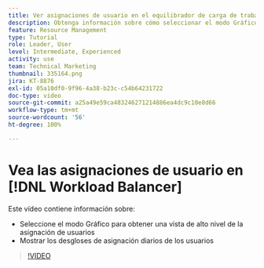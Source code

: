 ```yaml
---
title: Ver asignaciones de usuario en el equilibrador de carga de trabajo
description: Obtenga información sobre cómo seleccionar el modo Gráfico para obtener una vista de alto nivel de la asignación de usuarios y mostrar los desgloses de asignación diaria de los usuarios.
feature: Resource Management
type: Tutorial
role: Leader, User
level: Intermediate, Experienced
activity: use
team: Technical Marketing
thumbnail: 335164.png
jira: KT-8876
exl-id: 05a10df0-9f96-4a38-b23c-c54b64231722
doc-type: video
source-git-commit: a25a49e59ca483246271214886ea4dc9c10e8d66
workflow-type: tm+mt
source-wordcount: '56'
ht-degree: 100%

---
```


# Vea las asignaciones de usuario en [!DNL Workload Balancer]

Este vídeo contiene información sobre:

* Seleccione el modo Gráfico para obtener una vista de alto nivel de la asignación de usuarios
* Mostrar los desgloses de asignación diarios de los usuarios

>[!VIDEO](https://video.tv.adobe.com/v/335164/?quality=12&learn=on)
